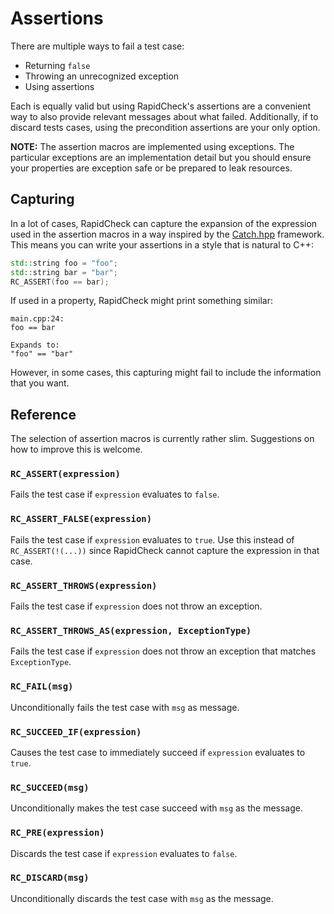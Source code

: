 # Assertions

There are multiple ways to fail a test case:

- Returning `false`
- Throwing an unrecognized exception
- Using assertions

Each is equally valid but using RapidCheck's assertions are a convenient way to also provide relevant messages about what failed. Additionally, if to discard tests cases, using the precondition assertions are your only option.

**NOTE:** The assertion macros are implemented using exceptions. The particular exceptions are an implementation detail but you should ensure your properties are exception safe or be prepared to leak resources.

## Capturing

In a lot of cases, RapidCheck can capture the expansion of the expression used in the assertion macros in a way inspired by the [Catch.hpp](https://github.com/philsquared/Catch) framework. This means you can write your assertions in a style that is natural to C++:

```C++
std::string foo = "foo";
std::string bar = "bar";
RC_ASSERT(foo == bar);
```

If used in a property, RapidCheck might print something similar:

```text
main.cpp:24:
foo == bar

Expands to:
"foo" == "bar"
```

However, in some cases, this capturing might fail to include the information that you want.

## Reference

The selection of assertion macros is currently rather slim. Suggestions on how to improve this is welcome.

### `RC_ASSERT(expression)`

Fails the test case if `expression` evaluates to `false`.

### `RC_ASSERT_FALSE(expression)`

Fails the test case if `expression` evaluates to `true`. Use this instead of `RC_ASSERT(!(...))` since RapidCheck cannot capture the expression in that case.

### `RC_ASSERT_THROWS(expression)`

Fails the test case if `expression` does not throw an exception.

### `RC_ASSERT_THROWS_AS(expression, ExceptionType)`

Fails the test case if `expression` does not throw an exception that matches `ExceptionType`.

### `RC_FAIL(msg)`

Unconditionally fails the test case with `msg` as message.

### `RC_SUCCEED_IF(expression)`

Causes the test case to immediately succeed if `expression` evaluates to `true`.

### `RC_SUCCEED(msg)`

Unconditionally makes the test case succeed with `msg` as the message.

### `RC_PRE(expression)`

Discards the test case if `expression` evaluates to `false`.

### `RC_DISCARD(msg)`

Unconditionally discards the test case with `msg` as the message.
